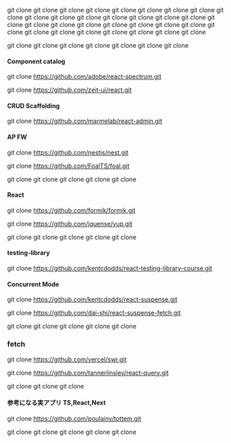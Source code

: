 git clone 
git clone 
git clone 
git clone 
git clone 
git clone 
git clone 
git clone 
git clone 
git clone 
git clone 
git clone 
git clone 
git clone 
git clone 
git clone 
git clone 
git clone 
git clone 
git clone 
git clone 
git clone 
git clone 
git clone 
git clone 
git clone 
git clone 
git clone 
git clone 
git clone 
git clone 
git clone 

git clone 
git clone 
git clone 
git clone 
git clone 
git clone 
git clone 

#### 
#### 
#### 
#### 
#### 
#### 
#### 
#### 

#### Component catalog 

git clone https://github.com/adobe/react-spectrum.git

git clone https://github.com/zeit-ui/react.git

#### CRUD Scaffolding 

git clone https://github.com/marmelab/react-admin.git

#### AP FW

git clone https://github.com/nestjs/nest.git

git clone https://github.com/FoalTS/foal.git

git clone 
git clone 
git clone 
git clone 
git clone 

#### React

git clone https://github.com/formik/formik.git

git clone https://github.com/jquense/yup.git

git clone 
git clone 
git clone 
git clone 
git clone 

#### testing-library

git clone https://github.com/kentcdodds/react-testing-library-course.git


#### Concurrent Mode

git clone https://github.com/kentcdodds/react-suspense.git

git clone https://github.com/dai-shi/react-suspense-fetch.git

git clone 
git clone 
git clone 
git clone 
git clone 

### fetch 

git clone https://github.com/vercel/swr.git

git clone https://github.com/tannerlinsley/react-query.git

git clone 
git clone 
git clone 

#### 参考になる実アプリ TS,React,Next 

git clone https://github.com/poulainv/tottem.git

git clone 
git clone 
git clone 
git clone 
git clone 
